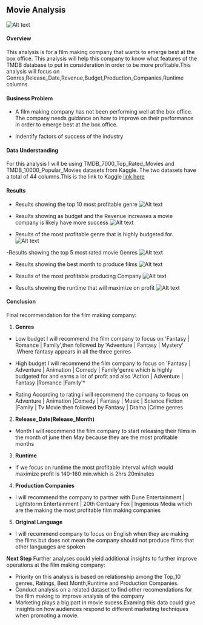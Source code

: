 ## Movie Analysis
![Alt text](poster.jpeg)

#### Overview
  This analysis is for a film making company that wants to emerge best at the box office. This analysis will help this company to know what features of the TMDB database to put in consideration in order to be more profitable.This analysis will focus on Genres,Release_Date,Revenue,Budget,Production_Companies,Runtime columns.

#### Business Problem
- A film making company has not been performing well  at the box office. The company needs guidance on how to improve on their performance in order to emerge best at the box office.

- Indentify factors of success of the industry

#### Data Understanding
For this analysis I will be using TMDB_7000_Top_Rated_Movies and TMDB_10000_Popular_Movies datasets from Kaggle. The two datasets have a total of 44 columns.This is the link to Kaggle [link here](https://www.kaggle.com/datasets/ritayandhara/tmdb-dataset)

#### Results

- Results showing the top 10 most profitable genre
![Alt text](image.png)

- Results showing as budget and the Revenue increases a movie company is likely have more success
![Alt text](image-1.png)

- Results of the most profitable genre that is highly budgeted for.
![Alt text](image-2.png)

-Results showing the top 5 most rated movie Genres
![Alt text](image-3.png)

- Results showing the best month to produce films
![Alt text](image-4.png)

- Results of the most profitable producing Company
![Alt text](image-5.png)

- Results showing the runtime that will maximize on profit
![Alt text](image-6.png)

#### Conclusion
Final recommendation for the film making company:
  1. **Genres**
   - Low budget
   I will recommend the film company to focus on 'Fantasy | Romance | Family',then followed by 'Adventure | Fantasy | Mystery' .Where fantasy appears in all the three genres
   - High budget
   I will recommend the film company to focus on 'Fantasy | Adventure | Animation | Comedy | Family'genre which is highly budgeted for and earns a lot of profit and also 'Action | Adventure | Fantasy |Romance |Family'*

   - Rating
  According to rating i will recommend the company to focus on  Adventure | Animation |Comedy | Fantasy | Music | Science Fiction |Family | Tv Movie then followed by Fantasy | Drama |Crime genres

  2. **Release_Date(Release_Month)**
   - Month
   I will recommend the film company to start releasing their films in the month of june then May because they are the most profitable months 

  3. **Runtime**
   - If we focus on runtime the most profitable interval which would maximize profit is 140-160 min.which is 2hrs 20minutes

  4. **Production Companies**
   - I will recommend the company to partner with Dune Entertainment | Lightstorm Entertainment | 20th Centuary Fox | Ingenious Media which are the making the most profitable film making companies
  
  5. **Original Language**
   - I will recommend company to focus on English when they are making the films but does not mean the company should not produce films that other languages are spoken

**Next Step**
Further analyses could yield additional insights to further improve operations at the film making company:
- Priority on this analysis is based on relationship among the  Top_10 genres, Ratings, Best Month,Runtime and Production   Companies.
- Conduct analysis on a related dataset to find other recomendations for the film making to improve analysis of the company
- Marketing plays a big part in movie sucess.Examing this data could give insights on how audiences respond to different       marketing techniques when promoting a movie.
